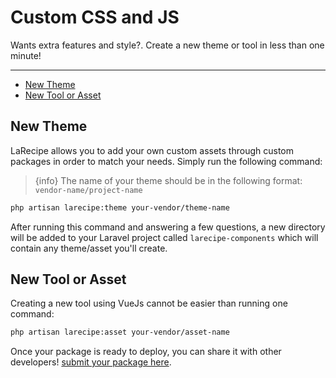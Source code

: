 # Custom CSS and JS

Wants extra features and style?. Create a new theme or tool in less than one minute!

---

- [New Theme](#new-theme)
- [New Tool or Asset](#new-tool-or-asset)

<a name="new-theme"></a>
## New Theme

LaRecipe allows you to add your own custom assets through custom packages in order to match your needs. Simply run the following command:

> {info} The name of your theme should be in the following format: `vendor-name/project-name`

```bash
php artisan larecipe:theme your-vendor/theme-name
```

After running this command and answering a few questions, a new directory will be added to your Laravel project called `larecipe-components` which will contain any theme/asset you'll create.

<a name="new-theme"></a>
## New Tool or Asset

Creating a new tool using VueJs cannot be easier than running one command:

```bash
php artisan larecipe:asset your-vendor/asset-name
```

Once your package is ready to deploy, you can share it with other developers! [submit your package here](/packages/submit).

<larecipe-feedback></larecipe-feedback>